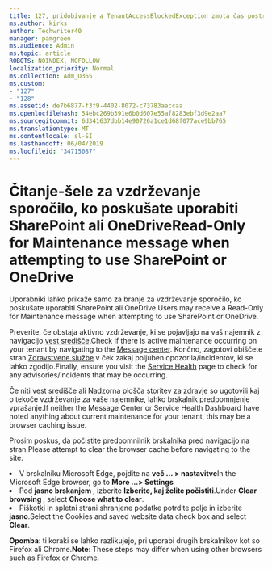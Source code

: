 ```yaml
---
title: 127, pridobivanje a TenantAccessBlockedException zmota čas postranski email?
ms.author: kirks
author: Techwriter40
manager: pamgreen
ms.audience: Admin
ms.topic: article
ROBOTS: NOINDEX, NOFOLLOW
localization_priority: Normal
ms.collection: Adm_O365
ms.custom:
- "127"
- "128"
ms.assetid: de7b6877-f3f9-4402-8072-c73783aaccaa
ms.openlocfilehash: 54ebc269b391e6b0d607e55af8283ebf3d9e2aa7
ms.sourcegitcommit: 6d341637dbb14e90726a1ce1d68f077ace9bb765
ms.translationtype: MT
ms.contentlocale: sl-SI
ms.lasthandoff: 06/04/2019
ms.locfileid: "34715087"
---
```

# <a name="read-only-for-maintenance-message-when-attempting-to-use-sharepoint-or-onedrive"></a><span data-ttu-id="4a9e2-102">Čitanje-šele za vzdrževanje sporočilo, ko poskušate uporabiti SharePoint ali OneDrive</span><span class="sxs-lookup"><span data-stu-id="4a9e2-102">Read-Only for Maintenance message when attempting to use SharePoint or OneDrive</span></span>

<span data-ttu-id="4a9e2-103">Uporabniki lahko prikaže samo za branje za vzdrževanje sporočilo, ko poskušate uporabiti SharePoint ali OneDrive.</span><span class="sxs-lookup"><span data-stu-id="4a9e2-103">Users may receive a Read-Only for Maintenance message when attempting to use SharePoint or OneDrive.</span></span>

<span data-ttu-id="4a9e2-104">Preverite, če obstaja aktivno vzdrževanje, ki se pojavljajo na vaš najemnik z navigacijo <a href="https://portal.office.com/adminportal/home#/MessageCenter">vest središče</a>.</span><span class="sxs-lookup"><span data-stu-id="4a9e2-104">Check if there is active maintenance occurring on your tenant by navigating to the <a href="https://portal.office.com/adminportal/home#/MessageCenter">Message center</a>.</span></span> <span data-ttu-id="4a9e2-105">Končno, zagotovi obiščete stran <a href="https://portal.office.com/adminportal/home#/servicehealth">Zdravstvene službe</a> v ček zakaj poljuben opozorila/incidentov, ki se lahko zgodijo.</span><span class="sxs-lookup"><span data-stu-id="4a9e2-105">Finally, ensure you visit the <a href="https://portal.office.com/adminportal/home#/servicehealth">Service Health</a> page to check for any advisories/incidents that may be occurring.</span></span>

<span data-ttu-id="4a9e2-106">Če niti vest središče ali Nadzorna plošča storitev za zdravje so ugotovili kaj o tekoče vzdrževanje za vaše najemnike, lahko brskalnik predpomnjenje vprašanje.</span><span class="sxs-lookup"><span data-stu-id="4a9e2-106">If neither the Message Center or Service Health Dashboard have noted anything about current maintenance for your tenant, this may be a browser caching issue.</span></span>

<span data-ttu-id="4a9e2-107">Prosim poskus, da počistite predpomnilnik brskalnika pred navigacijo na stran.</span><span class="sxs-lookup"><span data-stu-id="4a9e2-107">Please attempt to clear the browser cache before navigating to the site.</span></span>

  <li><span data-ttu-id="4a9e2-108">V brskalniku Microsoft Edge, pojdite na <strong>več &hellip; &gt; nastavitve</strong></span><span class="sxs-lookup"><span data-stu-id="4a9e2-108">In the Microsoft Edge browser, go to <strong>More &hellip;&gt; Settings</strong></span></span></li>  <li><span data-ttu-id="4a9e2-109">Pod <strong>jasno brskanjem </strong>, izberite <strong>Izberite, kaj želite počistiti</strong>.</span><span class="sxs-lookup"><span data-stu-id="4a9e2-109">Under <strong>Clear browsing </strong>, select <strong>Choose what to clear</strong>.</span></span></li>  <li><span data-ttu-id="4a9e2-110">Piškotki in spletni strani shranjene podatke potrdite polje in izberite <strong>jasno</strong>.</span><span class="sxs-lookup"><span data-stu-id="4a9e2-110">Select the Cookies and saved website data check box and select <strong>Clear</strong>.</span></span></li>  </ol>  

<span data-ttu-id="4a9e2-111">**Opomba**: ti koraki se lahko razlikujejo, pri uporabi drugih brskalnikov kot so Firefox ali Chrome.</span><span class="sxs-lookup"><span data-stu-id="4a9e2-111">**Note**: These steps may differ when using other browsers such as Firefox or Chrome.</span></span>

